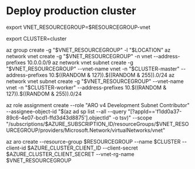 # Deploy production cluster

export VNET_RESOURCEGROUP=$RESOURCEGROUP-vnet

export CLUSTER=cluster

az group create -g "$VNET_RESOURCEGROUP" -l "$LOCATION"
az network vnet create -g "$VNET_RESOURCEGROUP" -n vnet --address-prefixes 10.0.0.0/9
az network vnet subnet create -g "$VNET_RESOURCEGROUP" --vnet-name vnet -n "$CLUSTER-master" --address-prefixes 10.$((RANDOM & 127)).$((RANDOM & 255)).0/24
az network vnet subnet create -g "$VNET_RESOURCEGROUP" --vnet-name vnet -n "$CLUSTER-worker" --address-prefixes 10.$((RANDOM & 127)).$((RANDOM & 255)).0/24

az role assignment create --role "ARO v4 Development Subnet Contributor" --assignee-object-id "$(az ad sp list --all --query "[?appId=='f1dd0a37-89c6-4e07-bcd1-ffd3d43d8875'].objectId" -o tsv)" --scope "/subscriptions/$AZURE_SUBSCRIPTION_ID/resourceGroups/$VNET_RESOURCEGROUP/providers/Microsoft.Network/virtualNetworks/vnet"

az aro create --resource-group $RESOURCEGROUP --name $CLUSTER --client-id $AZURE_CLUSTER_CLIENT_ID --client-secret $AZURE_CLUSTER_CLIENT_SECRET --vnet-rg-name $VNET_RESOURCEGROUP
